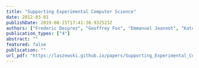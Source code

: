 ```yaml
---
title: "Supporting Experimental Computer Science"
date: 2012-03-01
publishDate: 2019-08-15T17:41:36.932523Z
authors: ["Frederic Desprez", "Geoffrey Fox", "Emmanuel Jeannot", "Kate Keahey", "Michael Kozuch", "David Margery", "Pierre Neyron", "Lucas Nussbaum", "Christian Perez", "Olivier Richard", "Warren Smith", "Gregor von Laszewski", "Jens Voeckler"]
publication_types: ["4"]
abstract: ""
featured: false
publication: ""
url_pdf: "https://laszewski.github.io/papers/Supporting_Experimental_Computer_Science_final_draft.pdf"
---
```


